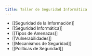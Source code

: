 ```yaml
---
title: Taller de Seguridad Informática
---
```


- [[Seguridad de la Información]]
- [[Seguridad Informática]]
- [[Tipos de Amenazas]]
- [[Vulnerabilidades]]
- [[Mecanismos de Seguridad]]
- [[Políticas de Seguridad]]
